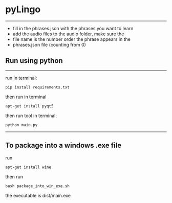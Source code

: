 # pyLingo

---

* fill in the phrases.json with the phrases you want to learn
* add the audio files to the audio folder, make sure the 
* file name is the number order the phrase appears in the 
* phrases.json file (counting from 0)

## Run using python 

---

run in terminal: 
```commandline
pip install requirements.txt
```

then run in terminal
```commandline
apt-get install pyqt5
```
then run tool in terminal:
```commandline
python main.py
```

---

## To package into a windows .exe file

run
```commandline
apt-get install wine
```
then run
```commandline
bash package_into_win_exe.sh
```

the executable is dist/main.exe

